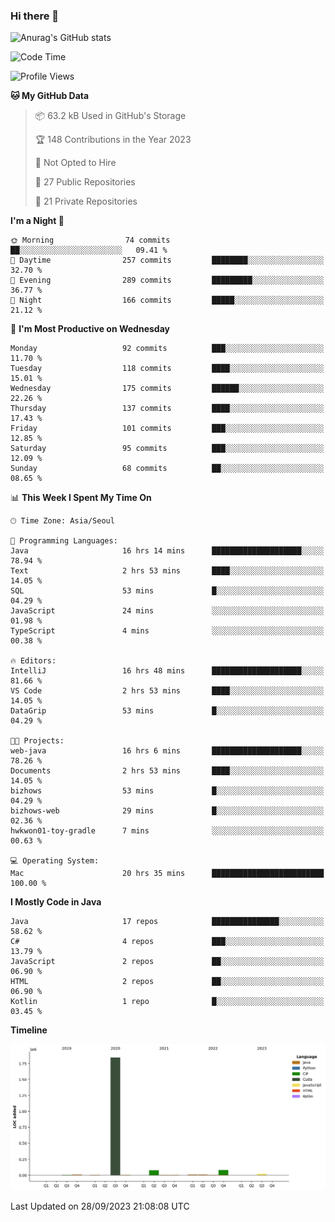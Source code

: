 ### Hi there 👋

![Anurag's GitHub stats](https://github-readme-stats.vercel.app/api?username=pllap&show_icons=true&theme=github_dark)

<!--START_SECTION:waka-->
![Code Time](http://img.shields.io/badge/Code%20Time-317%20hrs-blue)

![Profile Views](http://img.shields.io/badge/Profile%20Views-0-blue)

**🐱 My GitHub Data** 

> 📦 63.2 kB Used in GitHub's Storage 
 > 
> 🏆 148 Contributions in the Year 2023
 > 
> 🚫 Not Opted to Hire
 > 
> 📜 27 Public Repositories 
 > 
> 🔑 21 Private Repositories 
 > 
**I'm a Night 🦉** 

```text
🌞 Morning                74 commits          ██░░░░░░░░░░░░░░░░░░░░░░░   09.41 % 
🌆 Daytime                257 commits         ████████░░░░░░░░░░░░░░░░░   32.70 % 
🌃 Evening                289 commits         █████████░░░░░░░░░░░░░░░░   36.77 % 
🌙 Night                  166 commits         █████░░░░░░░░░░░░░░░░░░░░   21.12 % 
```
📅 **I'm Most Productive on Wednesday** 

```text
Monday                   92 commits          ███░░░░░░░░░░░░░░░░░░░░░░   11.70 % 
Tuesday                  118 commits         ████░░░░░░░░░░░░░░░░░░░░░   15.01 % 
Wednesday                175 commits         ██████░░░░░░░░░░░░░░░░░░░   22.26 % 
Thursday                 137 commits         ████░░░░░░░░░░░░░░░░░░░░░   17.43 % 
Friday                   101 commits         ███░░░░░░░░░░░░░░░░░░░░░░   12.85 % 
Saturday                 95 commits          ███░░░░░░░░░░░░░░░░░░░░░░   12.09 % 
Sunday                   68 commits          ██░░░░░░░░░░░░░░░░░░░░░░░   08.65 % 
```


📊 **This Week I Spent My Time On** 

```text
🕑︎ Time Zone: Asia/Seoul

💬 Programming Languages: 
Java                     16 hrs 14 mins      ████████████████████░░░░░   78.94 % 
Text                     2 hrs 53 mins       ████░░░░░░░░░░░░░░░░░░░░░   14.05 % 
SQL                      53 mins             █░░░░░░░░░░░░░░░░░░░░░░░░   04.29 % 
JavaScript               24 mins             ░░░░░░░░░░░░░░░░░░░░░░░░░   01.98 % 
TypeScript               4 mins              ░░░░░░░░░░░░░░░░░░░░░░░░░   00.38 % 

🔥 Editors: 
IntelliJ                 16 hrs 48 mins      ████████████████████░░░░░   81.66 % 
VS Code                  2 hrs 53 mins       ████░░░░░░░░░░░░░░░░░░░░░   14.05 % 
DataGrip                 53 mins             █░░░░░░░░░░░░░░░░░░░░░░░░   04.29 % 

🐱‍💻 Projects: 
web-java                 16 hrs 6 mins       ████████████████████░░░░░   78.26 % 
Documents                2 hrs 53 mins       ████░░░░░░░░░░░░░░░░░░░░░   14.05 % 
bizhows                  53 mins             █░░░░░░░░░░░░░░░░░░░░░░░░   04.29 % 
bizhows-web              29 mins             █░░░░░░░░░░░░░░░░░░░░░░░░   02.36 % 
hwkwon01-toy-gradle      7 mins              ░░░░░░░░░░░░░░░░░░░░░░░░░   00.63 % 

💻 Operating System: 
Mac                      20 hrs 35 mins      █████████████████████████   100.00 % 
```

**I Mostly Code in Java** 

```text
Java                     17 repos            ███████████████░░░░░░░░░░   58.62 % 
C#                       4 repos             ███░░░░░░░░░░░░░░░░░░░░░░   13.79 % 
JavaScript               2 repos             ██░░░░░░░░░░░░░░░░░░░░░░░   06.90 % 
HTML                     2 repos             ██░░░░░░░░░░░░░░░░░░░░░░░   06.90 % 
Kotlin                   1 repo              █░░░░░░░░░░░░░░░░░░░░░░░░   03.45 % 
```



**Timeline**

![Lines of Code chart](https://raw.githubusercontent.com/pllap/pllap/main/assets/bar_graph.png)


 Last Updated on 28/09/2023 21:08:08 UTC
<!--END_SECTION:waka-->


<!--
**pllap/pllap** is a ✨ _special_ ✨ repository because its `README.md` (this file) appears on your GitHub profile.

Here are some ideas to get you started:

- 🔭 I’m currently working on ...
- 🌱 I’m currently learning ...
- 👯 I’m looking to collaborate on ...
- 🤔 I’m looking for help with ...
- 💬 Ask me about ...
- 📫 How to reach me: ...
- 😄 Pronouns: ...
- ⚡ Fun fact: ...
-->
